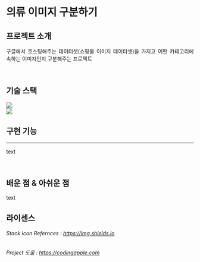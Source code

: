 
# 의류 이미지 구분하기

## 프로젝트 소개

<p align="justify">
구글에서 호스팅해주는 데이터셋(쇼핑몰 이미지 데이터셋)을 가지고 어떤 카테고리에 속하는 이미지인지 구분해주는 프로젝트
</p>
<p align="center">
</p>
<br>

## 기술 스택

<img src="https://img.shields.io/badge/python-3776AB?style=for-the-badge&logo=python&logoColor=white"/>
<br>
<img src="https://img.shields.io/badge/tensorflow-FF6F00?style=for-the-badge&logo=Selenium&logoColor=white"/>

<br>

## 구현 기능

---
text

<br>

## 배운 점 & 아쉬운 점

<p align="justify">

</p>
text
<br>

## 라이센스

###### Stack Icon Refernces : https://img.shields.io
###### Project 도움 : https://codingapple.com

